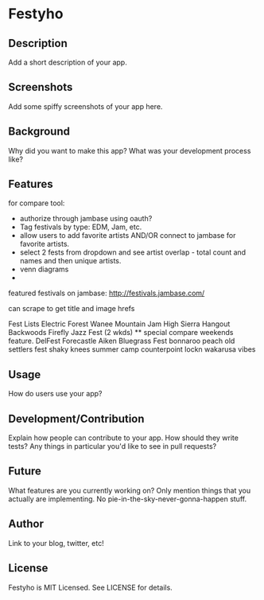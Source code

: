 # Festyho

## Description

Add a short description of your app.

## Screenshots

Add some spiffy screenshots of your app here.

## Background

Why did you want to make this app? What was your development process
like?

## Features

for compare tool:
- authorize through jambase using oauth?
- Tag festivals by type: EDM, Jam, etc.
- allow users to add favorite artists AND/OR connect to jambase for favorite artists.
- select 2 fests from dropdown and see artist overlap - total count and names and then unique artists.
- venn diagrams
- 


featured festivals on jambase:
http://festivals.jambase.com/

can scrape to get title and image hrefs

Fest Lists
Electric Forest
Wanee
Mountain Jam
High Sierra
Hangout
Backwoods
Firefly
Jazz Fest (2 wkds) ** special compare weekends feature.
DelFest
Forecastle
Aiken Bluegrass Fest
bonnaroo
peach
old settlers fest
shaky knees
summer camp
counterpoint
lockn
wakarusa
vibes







## Usage

How do users use your app?

## Development/Contribution

Explain how people can contribute to your app. How should they write tests?
Any things in particular you'd like to see in pull requests?

## Future

What features are you currently working on? Only mention things that you
actually are implementing. No pie-in-the-sky-never-gonna-happen stuff.

## Author

Link to your blog, twitter, etc!

## License

Festyho is MIT Licensed. See LICENSE for details.